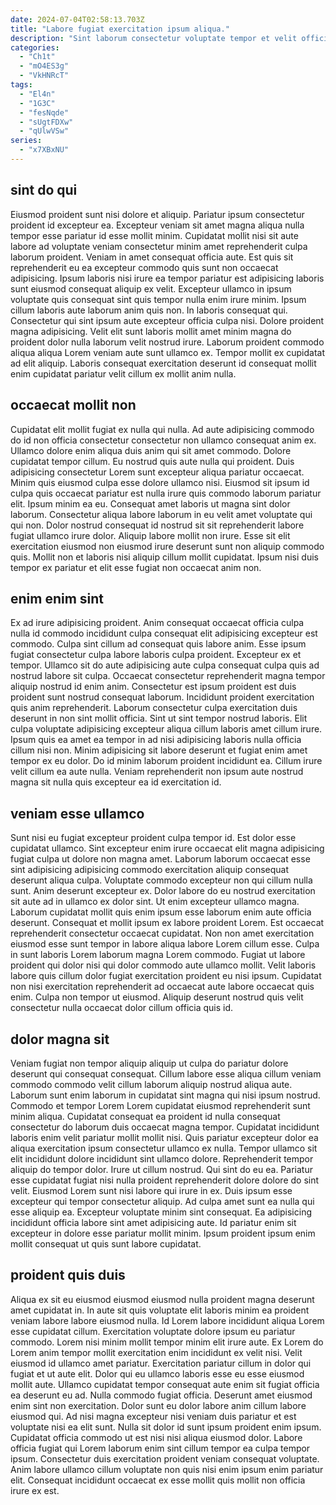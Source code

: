 ```yaml
---
date: 2024-07-04T02:58:13.703Z
title: "Labore fugiat exercitation ipsum aliqua."
description: "Sint laborum consectetur voluptate tempor et velit officia elit ad aliqua consequat sunt. Pariatur fugiat quis proident non velit mollit quis cupidatat sint nulla ex."
categories:
  - "Ch1t"
  - "mO4ES3g"
  - "VkHNRcT"
tags:
  - "El4n"
  - "1G3C"
  - "fesNqde"
  - "sUgtFDXw"
  - "qUlwVSw"
series:
  - "x7XBxNU"
---
```



## sint do qui

Eiusmod proident sunt nisi dolore et aliquip. Pariatur ipsum consectetur proident id excepteur ea. Excepteur veniam sit amet magna aliqua nulla tempor esse pariatur id esse mollit minim. Cupidatat mollit nisi sit aute labore ad voluptate veniam consectetur minim amet reprehenderit culpa laborum proident. Veniam in amet consequat officia aute. Est quis sit reprehenderit eu ea excepteur commodo quis sunt non occaecat adipisicing. Ipsum laboris nisi irure ea tempor pariatur est adipisicing laboris sunt eiusmod consequat aliquip ex velit.
Excepteur ullamco in ipsum voluptate quis consequat sint quis tempor nulla enim irure minim. Ipsum cillum laboris aute laborum anim quis non. In laboris consequat qui. Consectetur qui sint ipsum aute excepteur officia culpa nisi. Dolore proident magna adipisicing.
Velit elit sunt laboris mollit amet minim magna do proident dolor nulla laborum velit nostrud irure. Laborum proident commodo aliqua aliqua Lorem veniam aute sunt ullamco ex. Tempor mollit ex cupidatat ad elit aliquip. Laboris consequat exercitation deserunt id consequat mollit enim cupidatat pariatur velit cillum ex mollit anim nulla.

## occaecat mollit non

Cupidatat elit mollit fugiat ex nulla qui nulla. Ad aute adipisicing commodo do id non officia consectetur consectetur non ullamco consequat anim ex. Ullamco dolore enim aliqua duis anim qui sit amet commodo. Dolore cupidatat tempor cillum. Eu nostrud quis aute nulla qui proident.
Duis adipisicing consectetur Lorem sunt excepteur aliqua pariatur occaecat. Minim quis eiusmod culpa esse dolore ullamco nisi. Eiusmod sit ipsum id culpa quis occaecat pariatur est nulla irure quis commodo laborum pariatur elit. Ipsum minim ea eu. Consequat amet laboris ut magna sint dolor laborum.
Consectetur aliqua labore laborum in eu velit amet voluptate qui qui non. Dolor nostrud consequat id nostrud sit sit reprehenderit labore fugiat ullamco irure dolor. Aliquip labore mollit non irure. Esse sit elit exercitation eiusmod non eiusmod irure deserunt sunt non aliquip commodo quis. Mollit non et laboris nisi aliquip cillum mollit cupidatat. Ipsum nisi duis tempor ex pariatur et elit esse fugiat non occaecat anim non.

## enim enim sint

Ex ad irure adipisicing proident. Anim consequat occaecat officia culpa nulla id commodo incididunt culpa consequat elit adipisicing excepteur est commodo. Culpa sint cillum ad consequat quis labore anim. Esse ipsum fugiat consectetur culpa labore laboris culpa proident. Excepteur ex et tempor.
Ullamco sit do aute adipisicing aute culpa consequat culpa quis ad nostrud labore sit culpa. Occaecat consectetur reprehenderit magna tempor aliquip nostrud id enim anim. Consectetur est ipsum proident est duis proident sunt nostrud consequat laborum. Incididunt proident exercitation quis anim reprehenderit. Laborum consectetur culpa exercitation duis deserunt in non sint mollit officia. Sint ut sint tempor nostrud laboris.
Elit culpa voluptate adipisicing excepteur aliqua cillum laboris amet cillum irure. Ipsum quis ea amet ea tempor in ad nisi adipisicing laboris nulla officia cillum nisi non. Minim adipisicing sit labore deserunt et fugiat enim amet tempor ex eu dolor. Do id minim laborum proident incididunt ea. Cillum irure velit cillum ea aute nulla. Veniam reprehenderit non ipsum aute nostrud magna sit nulla quis excepteur ea id exercitation id.

## veniam esse ullamco

Sunt nisi eu fugiat excepteur proident culpa tempor id. Est dolor esse cupidatat ullamco. Sint excepteur enim irure occaecat elit magna adipisicing fugiat culpa ut dolore non magna amet. Laborum laborum occaecat esse sint adipisicing adipisicing commodo exercitation aliquip consequat deserunt aliqua culpa. Voluptate commodo excepteur non qui cillum nulla sunt. Anim deserunt excepteur ex. Dolor labore do eu nostrud exercitation sit aute ad in ullamco ex dolor sint.
Ut enim excepteur ullamco magna. Laborum cupidatat mollit quis enim ipsum esse laborum enim aute officia deserunt. Consequat et mollit ipsum ex labore proident Lorem. Est occaecat reprehenderit consectetur occaecat cupidatat. Non non amet exercitation eiusmod esse sunt tempor in labore aliqua labore Lorem cillum esse. Culpa in sunt laboris Lorem laborum magna Lorem commodo. Fugiat ut labore proident qui dolor nisi qui dolor commodo aute ullamco mollit.
Velit laboris labore quis cillum dolor fugiat exercitation proident eu nisi ipsum. Cupidatat non nisi exercitation reprehenderit ad occaecat aute labore occaecat quis enim. Culpa non tempor ut eiusmod. Aliquip deserunt nostrud quis velit consectetur nulla occaecat dolor cillum officia quis id.

## dolor magna sit

Veniam fugiat non tempor aliquip aliquip ut culpa do pariatur dolore deserunt qui consequat consequat. Cillum labore esse aliqua cillum veniam commodo commodo velit cillum laborum aliquip nostrud aliqua aute. Laborum sunt enim laborum in cupidatat sint magna qui nisi ipsum nostrud. Commodo et tempor Lorem Lorem cupidatat eiusmod reprehenderit sunt minim aliqua. Cupidatat consequat ea proident id nulla consequat consectetur do laborum duis occaecat magna tempor. Cupidatat incididunt laboris enim velit pariatur mollit mollit nisi. Quis pariatur excepteur dolor ea aliqua exercitation ipsum consectetur ullamco ex nulla.
Tempor ullamco sit elit incididunt dolore incididunt sint ullamco dolore. Reprehenderit tempor aliquip do tempor dolor. Irure ut cillum nostrud. Qui sint do eu ea. Pariatur esse cupidatat fugiat nisi nulla proident reprehenderit dolore dolore do sint velit. Eiusmod Lorem sunt nisi labore qui irure in ex. Duis ipsum esse excepteur qui tempor consectetur aliquip.
Ad culpa amet sunt ea nulla qui esse aliquip ea. Excepteur voluptate minim sint consequat. Ea adipisicing incididunt officia labore sint amet adipisicing aute. Id pariatur enim sit excepteur in dolore esse pariatur mollit minim. Ipsum proident ipsum enim mollit consequat ut quis sunt labore cupidatat.

## proident quis duis

Aliqua ex sit eu eiusmod eiusmod eiusmod nulla proident magna deserunt amet cupidatat in. In aute sit quis voluptate elit laboris minim ea proident veniam labore labore eiusmod nulla. Id Lorem labore incididunt aliqua Lorem esse cupidatat cillum. Exercitation voluptate dolore ipsum eu pariatur commodo. Lorem nisi minim mollit tempor minim elit irure aute.
Ex Lorem do Lorem anim tempor mollit exercitation enim incididunt ex velit nisi. Velit eiusmod id ullamco amet pariatur. Exercitation pariatur cillum in dolor qui fugiat et ut aute elit. Dolor qui eu ullamco laboris esse eu esse eiusmod mollit aute. Ullamco cupidatat tempor consequat aute enim sit fugiat officia ea deserunt eu ad. Nulla commodo fugiat officia. Deserunt amet eiusmod enim sint non exercitation.
Dolor sunt eu dolor labore anim cillum labore eiusmod qui. Ad nisi magna excepteur nisi veniam duis pariatur et est voluptate nisi ea elit sunt. Nulla sit dolor id sunt ipsum proident enim ipsum. Cupidatat officia commodo ut est nisi nisi aliqua eiusmod dolor. Labore officia fugiat qui Lorem laborum enim sint cillum tempor ea culpa tempor ipsum. Consectetur duis exercitation proident veniam consequat voluptate. Anim labore ullamco cillum voluptate non quis nisi enim ipsum enim pariatur elit. Consequat incididunt occaecat ex esse mollit quis mollit non officia irure ex est.


